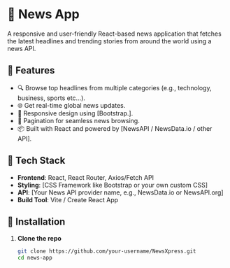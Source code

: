 # 📰 News App

A responsive and user-friendly React-based news application that fetches the latest headlines and trending stories from around the world using a news API.

## 🚀 Features

- 🔍 Browse top headlines from multiple categories (e.g., technology, business, sports etc...).
- 🌐 Get real-time global news updates.
- 🎨 Responsive design using [Bootstrap.].
- 🔄 Pagination for seamless news browsing.
- 📦 Built with React and powered by [NewsAPI / NewsData.io / other API].

## 🧰 Tech Stack

- **Frontend**: React, React Router, Axios/Fetch API
- **Styling**: [CSS Framework like Bootstrap or your own custom CSS]
- **API**: [Your News API provider name, e.g., NewsData.io or NewsAPI.org]
- **Build Tool**: Vite / Create React App

## 🔧 Installation

1. **Clone the repo**

   ```bash
   git clone https://github.com/your-username/NewsXpress.git
   cd news-app

